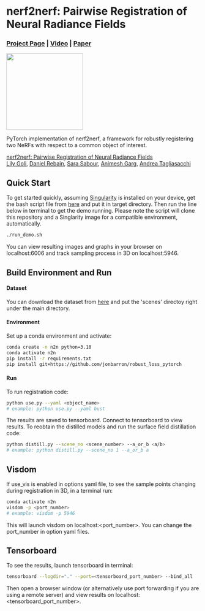# nerf2nerf: Pairwise Registration of Neural Radiance Fields
### [Project Page](https://nerf2nerf.github.io/) | [Video](https://youtu.be/S071rGezdNM) | [Paper](https://arxiv.org/abs/2211.01600)

<img src="https://github.com/nerf2nerf/nerf2nerf.github.io/raw/main/video/iterations.gif" height=200>

PyTorch implementation of nerf2nerf, a framework for robustly registering two NeRFs with respect to a common object of interest.

[nerf2nerf: Pairwise Registration of Neural Radiance Fields](https://nerf2nerf.github.io/)  
 [Lily Goli](https://lilygoli.github.io/),
 [Daniel Rebain](http://drebain.com/),
 [Sara Sabour](https://ca.linkedin.com/in/sara-sabour-63019132),
 [Animesh Garg](https://animesh.garg.tech/),
 [Andrea Tagliasacchi](https://taiya.github.io/)

## Quick Start
To get started quickly, assuming [Singularity](https://docs.sylabs.io/guides/2.6/user-guide/installation.html#installation) is installed on your device, get the bash script file from [here](https://drive.google.com/file/d/1KysYIgtatEtJd9qfKmeyFZ-DakXbFkGz/view?usp=sharing) and put it in target directory. Then run the line below in terminal to get the demo running. Please note the script will clone this repository and a Singlarity image for a compatible environment, automatically. 
```sh
./run_demo.sh
```
You can view resulting images and graphs in your browser on localhost:6006 and track sampling process in 3D on localhost:5946.

## Build Environment and Run

#### Dataset
You can download the dataset from [here](https://drive.google.com/drive/folders/1jNpwAv1T1ntjIHUMJ1wABePA2Z8_nRRQ?usp=sharing) and put the 'scenes' directoy right under the main directory.
#### Environment

Set up a conda environment and activate:

```sh
conda create -n n2n python=3.10
conda activate n2n
pip install -r requirements.txt
pip install git+https://github.com/jonbarron/robust_loss_pytorch
```
#### Run
To run registration code:
```sh
python use.py --yaml <object_name> 
# example: python use.py --yaml bust 
```
The results are saved to tensorboard. Connect to tensorboard to view results.
To reobtain the distilled models and run the surface field distillation code:

```sh
python distill.py --scene_no <scene_number> --a_or_b <a/b>
# example: python distill.py --scene_no 1 --a_or_b a
```

## Visdom
If use_vis is enabled in options yaml file, to see the sample points changing during registration in 3D, in a terminal run:
```sh
conda activate n2n
visdom -p <port_number>
# example: visdom -p 5946
```
This will launch visdom on localhost:<port_number>. You can change the port_number in option yaml files.
## Tensorboard
To see the results, launch tensorboard in terminal:
```sh
tensorboard --logdir="." --port=<tensorboard_port_number> --bind_all
```
Then open a browser window (or alternatively use port forwarding if you are using a remote server) and view results on localhost:<tensorboard_port_number>.
